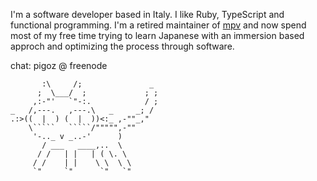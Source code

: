 I'm a software developer based in Italy. I like Ruby, TypeScript and functional
programming. I'm a retired maintainer of [mpv](/mpv-player/mpv) and now spend most
of my free time trying to learn Japanese with an immersion based approch and
optimizing the process through software.

chat: pigoz @ freenode


```ascii
       :\     /;               _
      ;  \___/  ;             ; ;
     ,:-"'   `"-:.            / ;
_   /,---.   ,---.\   _     _; /
.:>((  |  ) (  |  ))<:_ ,-""_,"
    \`````   `````/""""",-""
     '-.._ v _..-'      )
       / ___   ____,..  \
      / /   | |   | ( \. \
     / /    | |    \ \  \ \
     `"     `"      `"   `"
